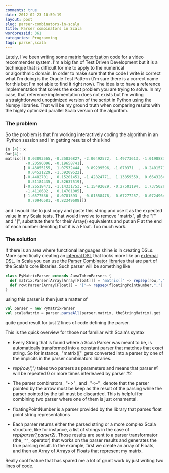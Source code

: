 ```yaml
---
comments: true
date: 2012-02-23 10:59:19
layout: post
slug: parser-combinators-in-scala
title: Parser combinators in Scala
wordpressid: 361
categories: Programming
tags: parser,scala
---
```


Lately, I've been writing some [matrix factorization](http://research.yahoo.com/files/ieeecomputer.pdf) code for a video recommender system. I'm a big fan of Test Driven Development but it is a technique that is difficult for me to apply to the numerical or algorithmic domain. In order to make sure that the code I write is correct what I'm doing is the Oracle Test Pattern (I'm sure there is a correct name for this but I'm not able to find it right now). The idea is to have a reference implementation that solves the exact problem you are trying to solve. In my case, that reference implementation does not exists but I'm writing a straightforward unoptimized version of the script in Python using the Numpy libraries. That will be my ground truth when comparing results with the highly optimized parallel Scala version of the algorithm.


### The problem


So the problem is that I'm working interactively coding the algorithm in an iPython session and I'm getting results of this kind

``` python
In [4]: x
Out[4]:
matrix([[ 0.03893565, -0.35836827, -2.06492572,  1.49773613, -1.01988835,
         -0.20590096, -0.19658741],
        [ 0.43055155,  1.07532444,  0.89299596, -1.070371  , -0.24015718,
          0.04521229, -1.39209522],
        [-0.4482701 ,  0.15201451, -1.42824771,  1.13859559,  0.66432642,
          0.51184435,  0.52637519],
        [-0.26518471, -1.14331753, -1.15492029, -0.27501194,  1.73750282,
         -1.4118682 ,  0.14701005],
        [-1.6577536 , -0.0781593 , -0.01558478,  0.67277257, -0.07249647,
          0.70946581, -0.82349608]])
```

and I would like to just copy and paste this string and use it as the expected value in my Scala tests. That would involve to remove "matrix", all the "[" and "]", substitute them for their Array() equivalents and put an **F** at the end of each number denoting that it is a Float. Too much work.


### The solution


If there is an area where functional languages shine is in creating DSLs. More specifically creating an [internal DSL](http://martinfowler.com/bliki/InternalDslStyle.html) that looks more like an [external DSL](http://martinfowler.com/bliki/DomainSpecificLanguage.html). In Scala you can use the [Parser Combinator libraries](http://www.scala-lang.org/api/current/scala/util/parsing/combinator/Parsers.html) that are part of the Scala's core libraries. Such parser will be something like

``` scala
class PyMatrixParser extends JavaTokenParsers {
  def matrix:Parser[Array[Array[Float]]] = "matrix([" ~> repsep(row,",") <~ "])" ^^ (_.toArray)
  def row:Parser[Array[Float]] = "["~> repsep(floatingPointNumber,",") <~ "]" ^^ (_.map(_.toFloat).toArray)
}
```

using this parser is then just a matter of

``` scala
val parser = new PyMatrixParser
val scalaMatrix = parser.parseAll(parser.matrix, theStringMatrix).get
```

quite good result for just 2 lines of code defining the parser.

This is the quick overview for those not familiar with Scala's syntax



	
  * Every String that is found where a Scala Parser was meant to be, is automatically transformed into a constant parser that matches that exact string. So for instance,_"matrix(["_gets converted into a parser by one of the implicits in the parser combinators libraries.

	
  * _rep(row,",")_ takes two parsers as parameters and means that parser #1 will be repeated 0 or more times interleaved by parser #2

	
  * The parser combinators_ "~>"_ and _"<~"_ denote that the parser pointed by the arrow must be keep as the result of the parsing while the parser pointed by the tail must be discarded. This is helpful for combining two parser where one of them is just ornamental.

        
  * floatingPointNumber is a parser provided by the library that parses float point string representations

	
  * Each parser returns either the parsed string or a more complex Scala structure, like for instance, a list of strings in the case of _rep(parser1,parser2)_. Those results are sent to a parser transformator (the_ ^^_ operator) that works on the parser results and generates the true parsing result. In the example, first we create an array of Floats, and then an Array of Arrays of Floats that represent my matrix.


Really cool feature that has spared me a lot of grunt work by just writing two lines of code.
